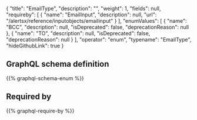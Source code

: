 {
  "title": "EmailType",
  "description": "",
  "weight": 1,
  "fields": null,
  "requireby": [
    {
      "name": "EmailInput",
      "description": null,
      "url": "/alertsx/reference/inputobjects/emailinput"
    }
  ],
  "enumValues": [
    {
      "name": "BCC",
      "description": null,
      "isDeprecated": false,
      "deprecationReason": null
    },
    {
      "name": "TO",
      "description": null,
      "isDeprecated": false,
      "deprecationReason": null
    }
  ],
  "operator": "enum",
  "typename": "EmailType",
  "hideGithubLink": true
}
## GraphQL schema definition

{{% graphql-schema-enum %}}

## Required by

{{% graphql-require-by %}}

